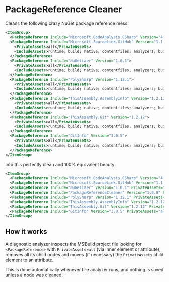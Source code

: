 # PackageReference Cleaner

Cleans the following crazy NuGet package reference mess:

```xml
<ItemGroup>
  <PackageReference Include="Microsoft.CodeAnalysis.CSharp" Version="4.3.1" Pack="false" />
  <PackageReference Include="Microsoft.SourceLink.GitHub" Version="1.1.1">
    <PrivateAssets>all</PrivateAssets>
    <IncludeAssets>runtime; build; native; contentfiles; analyzers; buildtransitive</IncludeAssets>
  </PackageReference>
  <PackageReference Include="NuGetizer" Version="1.0.1">
    <PrivateAssets>all</PrivateAssets>
    <IncludeAssets>runtime; build; native; contentfiles; analyzers; buildtransitive</IncludeAssets>
  </PackageReference>
  <PackageReference Include="PolySharp" Version="1.12.1">
    <PrivateAssets>all</PrivateAssets>
    <IncludeAssets>runtime; build; native; contentfiles; analyzers; buildtransitive</IncludeAssets>
  </PackageReference>
  <PackageReference Include="ThisAssembly.AssemblyInfo" Version="1.2.12">
    <PrivateAssets>all</PrivateAssets>
    <IncludeAssets>runtime; build; native; contentfiles; analyzers; buildtransitive</IncludeAssets>
  </PackageReference>
  <PackageReference Include="ThisAssembly.Git" Version="1.2.12">
    <PrivateAssets>all</PrivateAssets>
    <IncludeAssets>runtime; build; native; contentfiles; analyzers; buildtransitive</IncludeAssets>
  </PackageReference>
  <PackageReference Include="GitInfo" Version="3.0.5">
    <PrivateAssets>all</PrivateAssets>
    <IncludeAssets>runtime; build; native; contentfiles; analyzers; buildtransitive</IncludeAssets>
  </PackageReference>
</ItemGroup>
```

Into this perfectly clean and 100% equivalent beauty:

```xml
<ItemGroup>
  <PackageReference Include="Microsoft.CodeAnalysis.CSharp" Version="4.3.1" Pack="false" />
  <PackageReference Include="Microsoft.SourceLink.GitHub" Version="1.1.1" PrivateAssets="all" />
  <PackageReference Include="NuGetizer" Version="1.0.1" PrivateAssets="all" />
  <PackageReference Include="PackageReferenceCleaner" Version="1.0.0" PrivateAssets="all" />
  <PackageReference Include="PolySharp" Version="1.12.1" PrivateAssets="all" />
  <PackageReference Include="ThisAssembly.AssemblyInfo" Version="1.2.12" PrivateAssets="all" />
  <PackageReference Include="ThisAssembly.Git" Version="1.2.12" PrivateAssets="all" />
  <PackageReference Include="GitInfo" Version="3.0.5" PrivateAssets="all" />
</ItemGroup>
```

## How it works

A diagnostic analyzer inspects the MSBuild project file looking for 
`<PackageReference>` with `PrivateAssets=all` (via inner element or 
attribute), removes all its child nodes and moves (if necessary) the 
`PrivateAssets` child element to an attribute.

This is done automatically whenever the analyzer runs, and nothing 
is saved unless a node was cleaned.
